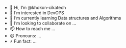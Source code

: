 - 👋 Hi, I’m @khokon-cikatech
- 👀 I’m interested in DevOPS
- 🌱 I’m currently learning Data structures and Algorithms
- 💞️ I’m looking to collaborate on ...
- 📫 How to reach me ...
- 😄 Pronouns: ...
- ⚡ Fun fact: ...

<!---
khokon-cikatech/khokon-cikatech is a ✨ special ✨ repository because its `README.md` (this file) appears on your GitHub profile.
You can click the Preview link to take a look at your changes.
--->
